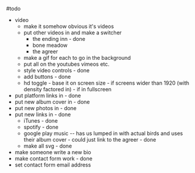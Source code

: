 #todo
- video
    - make it somehow obvious it's videos
    - put other videos in and make a switcher
        -   the ending inn - done
        -   bone meadow
        -   the agreer
    - make a gif for each to go in the background
    - put all on the youtubes vimeos etc.
    - style video controls - done
    - add buttons - done
    - hd toggle
            - base it on screen size
                - if screens wider than 1920 (with density factored in)
                - if in fullscreen
- put platform links in - done
- put new album cover in - done
- put new photos in - done
- put new links in - done
     -  iTunes - done
     -  spotify - done
     -  google play music -- has us lumped in with actual birds and uses their album cover - could just link to the agreer - done
     -  make all svg - done
- make someone write a new bio
- make contact form work - done
- set contact form email address
